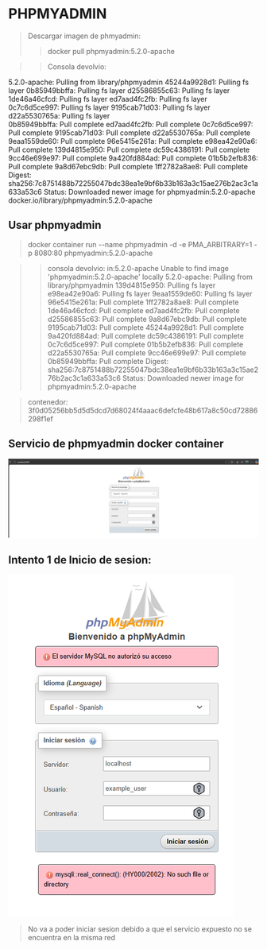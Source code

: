 # PHPMYADMIN

> Descargar imagen de phmyadmin:
>> docker pull phpmyadmin:5.2.0-apache

>> Consola devolvio:

5.2.0-apache: Pulling from library/phpmyadmin
45244a9928d1: Pulling fs layer
0b85949bbffa: Pulling fs layer
d25586855c63: Pulling fs layer
1de46a46cfcd: Pulling fs layer
ed7aad4fc2fb: Pulling fs layer
0c7c6d5ce997: Pulling fs layer
9195cab71d03: Pulling fs layer
d22a5530765a: Pulling fs layer                                                                                              
0b85949bbffa: Pull complete
ed7aad4fc2fb: Pull complete
0c7c6d5ce997: Pull complete
9195cab71d03: Pull complete
d22a5530765a: Pull complete
9eaa1559de60: Pull complete
96e5415e261a: Pull complete
e98ea42e90a6: Pull complete
139d4815e950: Pull complete
dc59c4386191: Pull complete
9cc46e699e97: Pull complete
9a420fd884ad: Pull complete
01b5b2efb836: Pull complete
9a8d67ebc9db: Pull complete
1ff2782a8ae8: Pull complete
Digest: sha256:7c8751488b72255047bdc38ea1e9bf6b33b163a3c15ae276b2ac3c1a633a53c6
Status: Downloaded newer image for phpmyadmin:5.2.0-apache
docker.io/library/phpmyadmin:5.2.0-apache


## Usar phpmyadmin

> docker container run --name phpmyadmin -d -e PMA_ARBITRARY=1 -p 8080:80 phpmyadmin:5.2.0-apache

>> consola devolvio:
in:5.2.0-apache
Unable to find image 'phpmyadmin:5.2.0-apache' locally
5.2.0-apache: Pulling from library/phpmyadmin
139d4815e950: Pulling fs layer
e98ea42e90a6: Pulling fs layer
9eaa1559de60: Pulling fs layer
96e5415e261a: Pull complete
1ff2782a8ae8: Pull complete
1de46a46cfcd: Pull complete
ed7aad4fc2fb: Pull complete
d25586855c63: Pull complete
9a8d67ebc9db: Pull complete
9195cab71d03: Pull complete
45244a9928d1: Pull complete
9a420fd884ad: Pull complete
dc59c4386191: Pull complete
0c7c6d5ce997: Pull complete
01b5b2efb836: Pull complete
d22a5530765a: Pull complete
9cc46e699e97: Pull complete
0b85949bbffa: Pull complete
Digest: sha256:7c8751488b72255047bdc38ea1e9bf6b33b163a3c15ae276b2ac3c1a633a53c6
Status: Downloaded newer image for phpmyadmin:5.2.0-apache

> contenedor:
3f0d05256bb5d5d5dcd7d68024f4aaac6defcfe48b617a8c50cd72886298f1ef

## Servicio de phpmyadmin docker container

![alt text](screenshots-Lesson-2/image8.png)


## Intento 1 de Inicio de sesion:

![alt text](screenshots-Lesson-2/image9.png)

> No va  a poder iniciar sesion debido a que el servicio expuesto no se encuentra en la misma red

